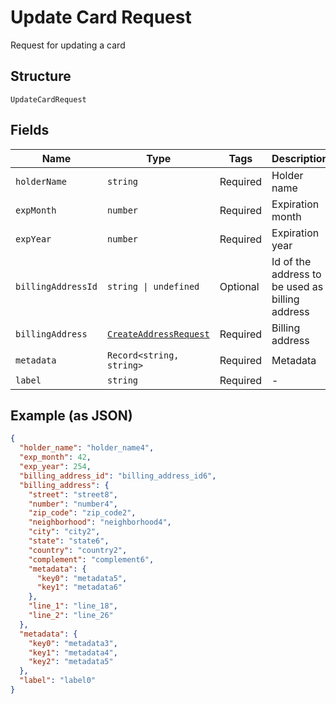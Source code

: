 
# Update Card Request

Request for updating a card

## Structure

`UpdateCardRequest`

## Fields

| Name | Type | Tags | Description |
|  --- | --- | --- | --- |
| `holderName` | `string` | Required | Holder name |
| `expMonth` | `number` | Required | Expiration month |
| `expYear` | `number` | Required | Expiration year |
| `billingAddressId` | `string \| undefined` | Optional | Id of the address to be used as billing address |
| `billingAddress` | [`CreateAddressRequest`](../../doc/models/create-address-request.md) | Required | Billing address |
| `metadata` | `Record<string, string>` | Required | Metadata |
| `label` | `string` | Required | - |

## Example (as JSON)

```json
{
  "holder_name": "holder_name4",
  "exp_month": 42,
  "exp_year": 254,
  "billing_address_id": "billing_address_id6",
  "billing_address": {
    "street": "street8",
    "number": "number4",
    "zip_code": "zip_code2",
    "neighborhood": "neighborhood4",
    "city": "city2",
    "state": "state6",
    "country": "country2",
    "complement": "complement6",
    "metadata": {
      "key0": "metadata5",
      "key1": "metadata6"
    },
    "line_1": "line_18",
    "line_2": "line_26"
  },
  "metadata": {
    "key0": "metadata3",
    "key1": "metadata4",
    "key2": "metadata5"
  },
  "label": "label0"
}
```

